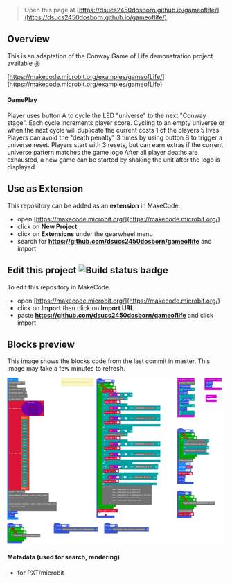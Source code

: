 
> Open this page at [https://dsucs2450dosborn.github.io/gameoflife/](https://dsucs2450dosborn.github.io/gameoflife/)

## Overview
This is an adaptation of the Conway Game of Life demonstration project available @

[https://makecode.microbit.org/examples/gameofLife/](https://makecode.microbit.org/examples/gameofLife)

#### GamePlay
Player uses button A to cycle the LED "universe" to the next "Conway stage". Each cycle increments player score.
Cycling to an empty universe or when the next cycle will duplicate the current costs 1 of the players 5 lives
Players can avoid the "death penalty" 3 times by using button B to trigger a universe reset.
Players start with 3 resets, but can earn extras if the current universe pattern matches the game logo
After all player deaths are exhausted, a new game can be started by shaking the unit after the logo is displayed

## Use as Extension

This repository can be added as an **extension** in MakeCode.

* open [https://makecode.microbit.org/](https://makecode.microbit.org/)
* click on **New Project**
* click on **Extensions** under the gearwheel menu
* search for **https://github.com/dsucs2450dosborn/gameoflife** and import

## Edit this project ![Build status badge](https://github.com/dsucs2450dosborn/gameoflife/workflows/MakeCode/badge.svg)

To edit this repository in MakeCode.

* open [https://makecode.microbit.org/](https://makecode.microbit.org/)
* click on **Import** then click on **Import URL**
* paste **https://github.com/dsucs2450dosborn/gameoflife** and click import

## Blocks preview

This image shows the blocks code from the last commit in master.
This image may take a few minutes to refresh.

![A rendered view of the blocks](https://github.com/dsucs2450dosborn/gameoflife/raw/master/.github/makecode/blocks.png)

#### Metadata (used for search, rendering)

* for PXT/microbit
<script src="https://makecode.com/gh-pages-embed.js"></script><script>makeCodeRender("{{ site.makecode.home_url }}", "{{ site.github.owner_name }}/{{ site.github.repository_name }}");</script>
